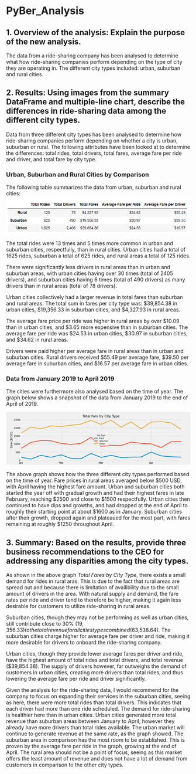 # PyBer_Analysis

## 1. Overview of the analysis: Explain the purpose of the new analysis.
The data from a ride-sharing company has been analysed to determine what how ride-sharing companies perform depending on the type of city they are operating in. The different city types included: urban, suburban and rural cities.

## 2. Results: Using images from the summary DataFrame and multiple-line chart, describe the differences in ride-sharing data among the different city types.

Data from three different city types has been analysed to determine how ride-sharing companies perform depending on whether a city is urban, suburban or rural. The following attributes have been looked at to determine the differences: total rides, total drivers, total fares, average fare per ride and driver, and total fare by city type. 

### Urban, Suburban and Rural Cities by Comparison
The following table summarizes the data from urban, suburban and rural cities:
![Ride-Sharing Data based on City Type](Resources/data_tableset.PNG)

The total rides were 13 times and 5 times more common in urban and suburban cities, respectfully, than in rural cities. Urban cities had a total of 1625 rides, suburban a total of 625 rides, and rural areas a total of 125 rides.  

There were significantly less drivers in rural areas than in urban and suburban areas, with urban cities having over 30 times (total of 2405 drivers), and suburban cities having 6 times (total of 490 drivers) as many drivers than in rural areas (total of 78 drivers). 

Urban cities collectively had a larger revenue in total fares than suburban and rural areas. The total sum in fares per city type was: $39,854.38 in urban cities, $19,356.33 in suburban cities, and $4,327.93 in rural areas. 

The average fare price per ride was higher in rural areas by over $10.09 than in urban cities, and $3.65 more expensive than in suburban cities. The average fare per ride was $24.53 in urban cities, $30.97 in suburban cities, and $34.62 in rural areas. 

Drivers were paid higher per average fare in rural areas than in urban and suburban cities. Rural drivers received $55.49 per average fare, $39.50 per average fare in suburban cities, and $16.57 per average fare in urban cities.

### Data from January 2019 to April 2019

The cities were furthermore also analysed based on the time of year. The graph below shows a snapshot of the data from January 2019 to the end of April of 2019. 

![Ride-Sharing Data from January to April 2019](analysis/PyBer_fare_summary.png)

The above graph shows how the three different city types performed based on the time of year. Fare prices in rural areas averaged below $500 USD, with April having the highest fare amount. Urban and suburban cities both started the year off with gradual growth and had their highest fares in late February, reaching $2500 and close to $1500 respectfully. Urban cities then continued to have dips and growths, and had dropped at the end of April to roughly their starting point at about $1600 as in January. Suburban cities after their growth, dropped again and plateaued for the most part, with fares remaining at roughly $1250 throughout April. 

## 3. Summary: Based on the results, provide three business recommendations to the CEO for addressing any disparities among the city types.

As shown in the above graph *Total Fares by City Type*, there exists a small demand for rides in rural aras. This is due to the fact that rural areas are spread out and because there is limitation of availibility due to the small amount of drivers in the area. With natural supply and demand, the fare rates per ride and driver tend to therefore be higher, making it again less desirable for customers to utilize ride-sharing in rural areas. 

Suburban cities, though they may not be performing as well as urban cities, still contribute close to 30% ($19,356.33) to the total revenue for all cities types combined ($63,538.64). The suburban cities charge higher for average fare per driver and ride, making it more desirable for drivers to onboard the ride-sharing company.

Urban cities, though they provide lower average fares per driver and ride, have the highest amount of total rides and total drivers, and total revenue ($39,854.38). The supply of drivers however, far outweighs the demand of customers in urban cities, creating more drivers than total rides, and thus lowering the average fare per ride and driver significantly. 

Given the analysis for the ride-sharing data, I would recommend for the company to focus on expanding their services in the suburban cities, seeing as here, there were more total rides than total drivers. This indicates that each driver had more than one ride scheduled. The demand for ride-sharing is healthier here than in urban cities. Urban cities generated more total revenue than suburban areas between January to April, however they already have more drivers than total rides available. The urban market will continue to generate revenue at the same rate, as the graph showed. The suburban area in comparison has the most room to be established. This is proven by the average fare per ride in the graph, growing at the end of April. The rural area should not be a point of focus, seeing as this market offers the least amount of revenue and does not have a lot of demand from customers in comparison to the other city types. 





